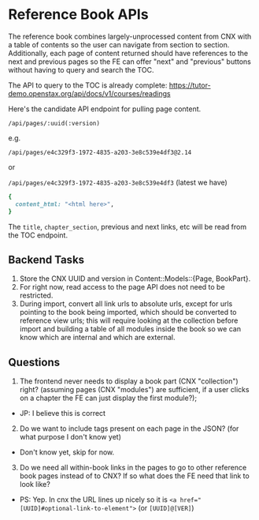 # Reference Book APIs

The reference book combines largely-unprocessed content from CNX with a table of contents so the user can navigate from section to section.  Additionally, each page of content returned should have references to the next and previous pages so the FE can offer "next" and "previous" buttons without having to query and search the TOC.

The API to query to the TOC is already complete: https://tutor-demo.openstax.org/api/docs/v1/courses/readings

Here's the candidate API endpoint for pulling page content.

`/api/pages/:uuid(:version)`

e.g.

`/api/pages/e4c329f3-1972-4835-a203-3e8c539e4df3@2.14`

or

`/api/pages/e4c329f3-1972-4835-a203-3e8c539e4df3` (latest we have)

```ruby
{
  content_html: "<html here>",
}
```

The `title`, `chapter_section`, previous and next links, etc will be read from the TOC endpoint.

## Backend Tasks

1. Store the CNX UUID and version in Content::Models::{Page, BookPart}.
2. For right now, read access to the page API does not need to be restricted.
3. During import, convert all link urls to absolute urls, except for urls pointing to the book being imported, which should be converted to reference view urls; this will require looking at the collection before import and building a table of all modules inside the book so we can know which are internal and which are external.

## Questions

1. The frontend never needs to display a book part (CNX "collection") right?  (assuming pages (CNX "modules") are sufficient, if a user clicks on a chapter the FE can just display the first module?);
  * JP: I believe this is correct
2. Do we want to include tags present on each page in the JSON? (for what purpose I don't know yet)
  * Don't know yet, skip for now.
3. Do we need all within-book links in the pages to go to other reference book pages instead of to CNX?  If so what does the FE need that link to look like?
  * PS: Yep. In cnx the URL lines up nicely so it is `<a href="[UUID]#optional-link-to-element">` (or `[UUID]@[VER]`)

